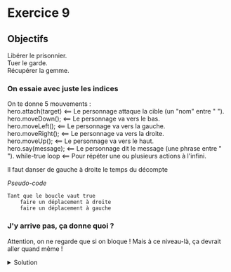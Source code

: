 # Exercice 9

## Objectifs

Libérer le prisonnier.\
Tuer le garde.\
Récupérer la gemme.

### On essaie avec juste les indices

On te donne 5 mouvements :\
hero.attach(target) <== Le personnage attaque la cible (un "nom" entre " ").\
hero.moveDown();    <== Le personnage va vers le bas.\
hero.moveLeft();    <== Le personnage va vers la gauche.\
hero.moveRight();   <== Le personnage va vers la droite.\
hero.moveUp();      <== Le personnage va vers le haut.\
hero.say(message);  <== Le personnage dit le message (une phrase entre " ").
while-true loop     <== Pour répéter une ou plusieurs actions à l'infini.

Il faut danser de gauche à droite le temps du décompte

*Pseudo-code*
```
Tant que le boucle vaut true
    faire un déplacement à droite
    faire un déplacement à gauche
```

### J'y arrive pas, ça donne quoi ?

Attention, on ne regarde que si on bloque ! Mais à ce niveau-là, ça devrait aller quand même !

<details>
  <summary>Solution</summary>

```JavaScript
while(true) {
    hero.moveRight();
    // Ajouter ici une commande moveLeft à la boucle
    hero.moveLeft(); // On a juste cette ligne à rajouter
}
```

</details>